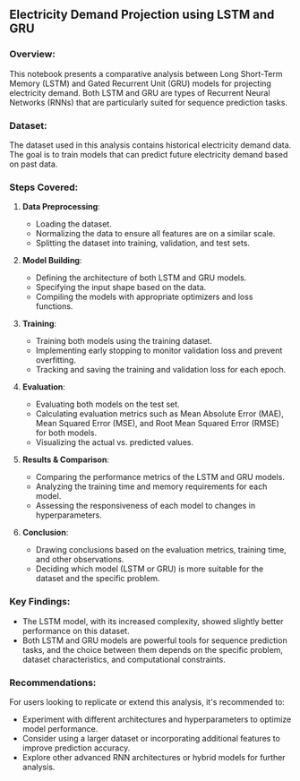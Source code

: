 ## Electricity Demand Projection using LSTM and GRU

### Overview:
This notebook presents a comparative analysis between Long Short-Term Memory (LSTM) and Gated Recurrent Unit (GRU) models for projecting electricity demand. Both LSTM and GRU are types of Recurrent Neural Networks (RNNs) that are particularly suited for sequence prediction tasks.

### Dataset:
The dataset used in this analysis contains historical electricity demand data. The goal is to train models that can predict future electricity demand based on past data.

### Steps Covered:
1. **Data Preprocessing**:
   - Loading the dataset.
   - Normalizing the data to ensure all features are on a similar scale.
   - Splitting the dataset into training, validation, and test sets.

2. **Model Building**:
   - Defining the architecture of both LSTM and GRU models.
   - Specifying the input shape based on the data.
   - Compiling the models with appropriate optimizers and loss functions.

3. **Training**:
   - Training both models using the training dataset.
   - Implementing early stopping to monitor validation loss and prevent overfitting.
   - Tracking and saving the training and validation loss for each epoch.

4. **Evaluation**:
   - Evaluating both models on the test set.
   - Calculating evaluation metrics such as Mean Absolute Error (MAE), Mean Squared Error (MSE), and Root Mean Squared Error (RMSE) for both models.
   - Visualizing the actual vs. predicted values.

5. **Results & Comparison**:
   - Comparing the performance metrics of the LSTM and GRU models.
   - Analyzing the training time and memory requirements for each model.
   - Assessing the responsiveness of each model to changes in hyperparameters.

6. **Conclusion**:
   - Drawing conclusions based on the evaluation metrics, training time, and other observations.
   - Deciding which model (LSTM or GRU) is more suitable for the dataset and the specific problem.

### Key Findings:
- The LSTM model, with its increased complexity, showed slightly better performance on this dataset.
- Both LSTM and GRU models are powerful tools for sequence prediction tasks, and the choice between them depends on the specific problem, dataset characteristics, and computational constraints.

### Recommendations:
For users looking to replicate or extend this analysis, it's recommended to:
- Experiment with different architectures and hyperparameters to optimize model performance.
- Consider using a larger dataset or incorporating additional features to improve prediction accuracy.
- Explore other advanced RNN architectures or hybrid models for further analysis.
